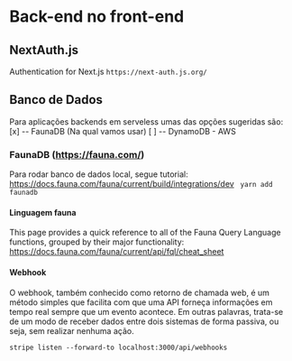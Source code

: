 # Back-end no front-end

## NextAuth.js
Authentication for Next.js
``` https://next-auth.js.org/ ```

## Banco de Dados
Para aplicações backends em serveless umas das opções sugeridas são:
[x] -- FaunaDB (Na qual vamos usar) 
[ ] -- DynamoDB - AWS

### FaunaDB (https://fauna.com/)
Para rodar banco de dados local, segue tutorial: https://docs.fauna.com/fauna/current/build/integrations/dev
```  yarn add faunadb ```

#### Linguagem fauna
This page provides a quick reference to all of the Fauna Query Language functions, grouped by their major functionality:
https://docs.fauna.com/fauna/current/api/fql/cheat_sheet


#### Webhook
O webhook, também conhecido como retorno de chamada web, é um método simples que facilita com que uma API forneça informações em tempo real sempre que um evento acontece. Em outras palavras, trata-se de um modo de receber dados entre dois sistemas de forma passiva, ou seja, sem realizar nenhuma ação.

``` stripe listen --forward-to localhost:3000/api/webhooks ```
